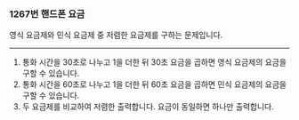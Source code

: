 ### 1267번 핸드폰 요금

영식 요금제와 민식 요금제 중 저렴한 요금제를 구하는 문제입니다.

---

1. 통화 시간을 30초로 나누고 1을 더한 뒤 30초 요금을 곱하면 영식 요금제의 요금을 구할 수 있습니다.
2. 통화 시간을 60초로 나누고 1을 더한 뒤 60초 요금을 곱하면 민식 요금제의 요금을 구할 수 있습니다.
3. 두 요금제를 비교하여 저렴한 출력합니다. 요금이 동일하면 하나만 출력합니다.
